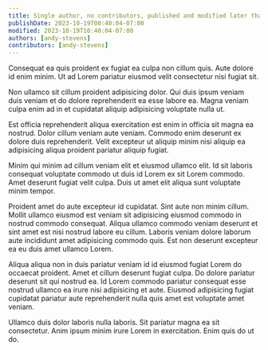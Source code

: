 ```yaml
---
title: Single author, no contributors, published and modified later that day
publishDate: 2023-10-19T00:40:04-07:00
modified: 2023-10-19T10:40:04-07:00
authors: [andy-stevens]
contributors: [andy-stevens]
---
```


Consequat ea quis proident ex fugiat ea culpa non cillum quis. Aute dolore id enim minim. Ut ad Lorem pariatur eiusmod velit consectetur nisi fugiat sit.

Non ullamco sit cillum proident adipisicing dolor. Qui duis ipsum veniam duis veniam et do dolore reprehenderit ea esse labore ea. Magna veniam culpa enim ad in et cupidatat aliquip adipisicing voluptate nulla ut.

Est officia reprehenderit aliqua exercitation est enim in officia sit magna ea nostrud. Dolor cillum veniam aute veniam. Commodo enim deserunt ex dolore duis reprehenderit. Velit excepteur ut aliquip minim nisi aliquip ea adipisicing aliqua proident pariatur aliquip fugiat.

Minim qui minim ad cillum veniam elit et eiusmod ullamco elit. Id sit laboris consequat voluptate commodo ut duis id Lorem ex sit Lorem commodo. Amet deserunt fugiat velit culpa. Duis ut amet elit aliqua sunt voluptate minim tempor.

Proident amet do aute excepteur id cupidatat. Sint aute non minim cillum. Mollit ullamco eiusmod est veniam sit adipisicing eiusmod commodo in nostrud commodo consequat. Aliqua ullamco commodo veniam deserunt et sint amet est nisi nostrud labore eu cillum. Laboris veniam dolore laborum aute incididunt amet adipisicing commodo quis. Est non deserunt excepteur ea eu duis amet ullamco Lorem.

Aliqua aliqua non in duis pariatur veniam id id eiusmod fugiat Lorem do occaecat proident. Amet et cillum deserunt fugiat culpa. Do dolore pariatur deserunt sit qui nostrud ea. Id Lorem commodo pariatur consequat esse nostrud ullamco ea irure nisi adipisicing et aute. Eiusmod adipisicing fugiat cupidatat pariatur aute reprehenderit nulla quis amet est voluptate amet veniam.

Ullamco duis dolor laboris nulla laboris. Sit pariatur magna ea sit consectetur. Anim ipsum minim irure Lorem in exercitation. Enim quis do ut do.